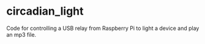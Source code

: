 # circadian_light
Code for controlling a USB relay from Raspberry Pi to light a device and play an mp3 file.
